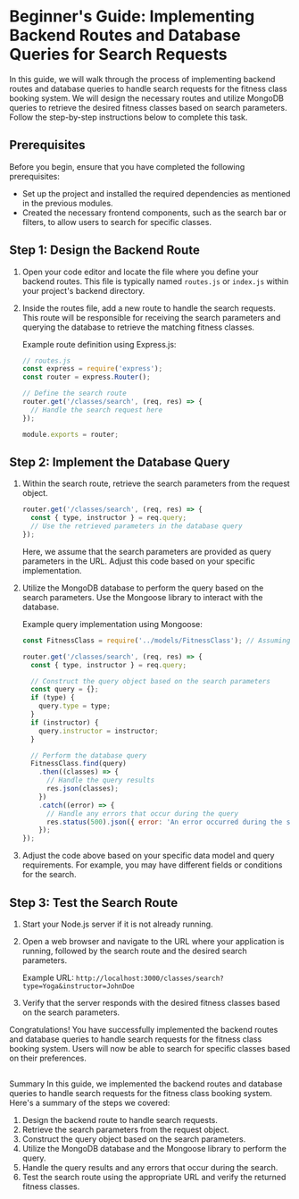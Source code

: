 # Beginner's Guide: Implementing Backend Routes and Database Queries for Search Requests

In this guide, we will walk through the process of implementing backend routes and database queries to handle search requests for the fitness class booking system. We will design the necessary routes and utilize MongoDB queries to retrieve the desired fitness classes based on search parameters. Follow the step-by-step instructions below to complete this task.

## Prerequisites
Before you begin, ensure that you have completed the following prerequisites:
- Set up the project and installed the required dependencies as mentioned in the previous modules.
- Created the necessary frontend components, such as the search bar or filters, to allow users to search for specific classes.

## Step 1: Design the Backend Route
1. Open your code editor and locate the file where you define your backend routes. This file is typically named `routes.js` or `index.js` within your project's backend directory.
2. Inside the routes file, add a new route to handle the search requests. This route will be responsible for receiving the search parameters and querying the database to retrieve the matching fitness classes.

   Example route definition using Express.js:
   ```javascript
   // routes.js
   const express = require('express');
   const router = express.Router();

   // Define the search route
   router.get('/classes/search', (req, res) => {
     // Handle the search request here
   });

   module.exports = router;
   ```

## Step 2: Implement the Database Query
1. Within the search route, retrieve the search parameters from the request object.
   ```javascript
   router.get('/classes/search', (req, res) => {
     const { type, instructor } = req.query;
     // Use the retrieved parameters in the database query
   });
   ```
   Here, we assume that the search parameters are provided as query parameters in the URL. Adjust this code based on your specific implementation.

2. Utilize the MongoDB database to perform the query based on the search parameters. Use the Mongoose library to interact with the database.

   Example query implementation using Mongoose:
   ```javascript
   const FitnessClass = require('../models/FitnessClass'); // Assuming you have a FitnessClass model defined

   router.get('/classes/search', (req, res) => {
     const { type, instructor } = req.query;

     // Construct the query object based on the search parameters
     const query = {};
     if (type) {
       query.type = type;
     }
     if (instructor) {
       query.instructor = instructor;
     }

     // Perform the database query
     FitnessClass.find(query)
       .then((classes) => {
         // Handle the query results
         res.json(classes);
       })
       .catch((error) => {
         // Handle any errors that occur during the query
         res.status(500).json({ error: 'An error occurred during the search.' });
       });
   });
   ```

3. Adjust the code above based on your specific data model and query requirements. For example, you may have different fields or conditions for the search.

## Step 3: Test the Search Route
1. Start your Node.js server if it is not already running.
2. Open a web browser and navigate to the URL where your application is running, followed by the search route and the desired search parameters.

   Example URL: `http://localhost:3000/classes/search?type=Yoga&instructor=JohnDoe`

3. Verify that the server responds with the desired fitness classes based on the search parameters.

Congratulations! You have successfully implemented the backend routes and database queries to handle search requests for the fitness class booking system. Users will now be able to search for specific classes based on their preferences.

##

 Summary
In this guide, we implemented the backend routes and database queries to handle search requests for the fitness class booking system. Here's a summary of the steps we covered:
1. Design the backend route to handle search requests.
2. Retrieve the search parameters from the request object.
3. Construct the query object based on the search parameters.
4. Utilize the MongoDB database and the Mongoose library to perform the query.
5. Handle the query results and any errors that occur during the search.
6. Test the search route using the appropriate URL and verify the returned fitness classes.

